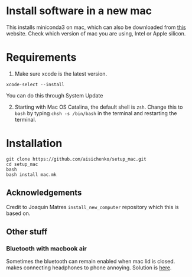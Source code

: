 # Install software in a new mac

This installs miniconda3 on mac, which can also be downloaded from [this](https://docs.conda.io/projects/miniconda/en/latest/) website. Check which version of mac you are using, Intel or Apple silicon.

# Requirements

1. Make sure xcode is the latest version.

```
xcode-select --install
```

You can do this through System Update

2. Starting with Mac OS Catalina, the default shell is `zsh`. Change this to `bash` by typing `chsh -s /bin/bash` in the terminal and restarting the terminal.

# Installation

```
git clone https://github.com/aisichenko/setup_mac.git
cd setup_mac
bash
bash install mac.mk
```

## Acknowledgements

Credit to Joaquin Matres `install_new_computer` repository which this is based on.


## Other stuff

### Bluetooth with macbook air

Sometimes the bluetooth can remain enabled when mac lid is closed. makes connecting headphones to phone annoying. Solution is [here](https://github.com/odlp/bluesnooze/). 
